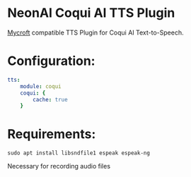 # NeonAI Coqui AI TTS Plugin
[Mycroft](https://mycroft-ai.gitbook.io/docs/mycroft-technologies/mycroft-core/plugins) compatible
TTS Plugin for Coqui AI Text-to-Speech.

# Configuration:
```yaml
tts:
    module: coqui
    coqui: {
        cache: true
    }
```
# Requirements:
`sudo apt install libsndfile1 espeak espeak-ng`

Necessary for recording audio files